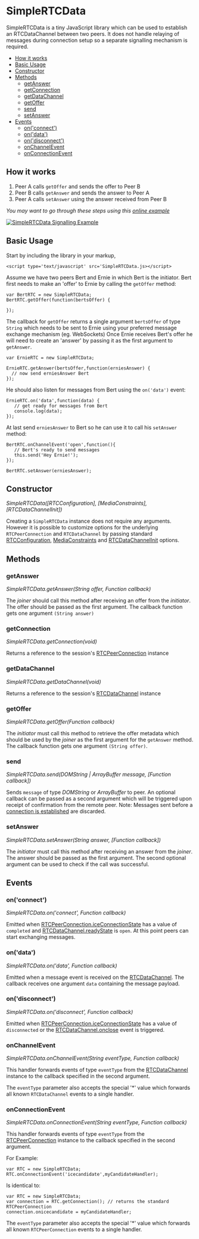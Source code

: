 # SimpleRTCData

SimpleRTCData is a tiny JavaScript library which can be used to establish an RTCDataChannel between two peers. It does not handle relaying of messages during connection setup so a separate signalling mechanism is required.

- [How it works](#how-it-works)
- [Basic Usage](#basic-usage)
- [Constructor](#constructor)
- [Methods](#methods)
	- [getAnswer](#getanswer)
	- [getConnection](#getconnection)
	- [getDataChannel](#getdatachannel)
	- [getOffer](#getoffer)
	- [send](#send)
	- [setAnswer](#setanswer)
- [Events](#events)
  - [on('connect')](#onconnect)
  - [on('data')](#ondata)
  - [on('disconnect')](#ondisconnect)
  - [onChannelEvent](#onchannelevent)
  - [onConnectionEvent](#onconnectionevent)

## How it works

1. Peer A calls `getOffer` and sends the offer to Peer B
2. Peer B calls `getAnswer` and sends the answer to Peer A
3. Peer A calls `setAnswer` using the answer received from Peer B

*You may want to go through these steps using this [online example](http://lostsource.github.io/SimpleRTCData/)*

[![SimpleRTCData Signalling Example](http://i.imgur.com/jljAcGQ.png)](http://lostsource.github.io/SimpleRTCData/)

## Basic Usage

Start by including the library in your markup,

    <script type='text/javascript' src='SimpleRTCData.js></script>

Assume we have two peers Bert and Ernie in which Bert is the initiator. Bert first needs to make an 'offer' to Ernie by calling the `getOffer` method:

    var BertRTC = new SimpleRTCData;
    BertRTC.getOffer(function(bertsOffer) {
      
    });

The callback for `getOffer` returns a single argument `bertsOffer` of type `String` which needs to be sent to Ernie using your preferred message exchange mechanism (eg. WebSockets) Once Ernie receives Bert's offer he will need to create an 'answer' by passing it as the first argument to `getAnswer`. 

    var ErnieRTC = new SimpleRTCData;
     
    ErnieRTC.getAnswer(bertsOffer,function(erniesAnswer) {
      // now send erniesAnswer Bert
    });
    
He should also listen for messages from Bert using the `on('data')` event: 

    ErnieRTC.on('data',function(data) {
       // get ready for messages from Bert 
       console.log(data);
    });
     
    
At last send `erniesAnswer` to Bert so he can use it to call his `setAnswer` method:

    BertRTC.onChannelEvent('open',function(){
       // Bert's ready to send messages
       this.send('Hey Ernie!');
    });
     
    BertRTC.setAnswer(erniesAnswer);

## Constructor
*SimpleRTCData([RTCConfiguration], [MediaConstraints], [RTCDataChannelInit])*

Creating a `SimpleRTCData` instance does not require any arguments. However it is possible to customize options for the underlying `RTCPeerConnection` and `RTCDataChannel` by passing standard [RTCConfiguration](https://developer.mozilla.org/en-US/docs/Web/API/RTCConfiguration), [MediaConstraints](https://www.webrtc-experiment.com/docs/WebRTC-PeerConnection.html) and [RTCDataChannelInit](http://html5index.org/WebRTC%20-%20RTCDataChannelInit.html) options.

## Methods

### getAnswer
*SimpleRTCData.getAnswer(String offer, Function callback)*

The *joiner* should call this method after receiving an offer from the *initiator*. The offer should be passed as the first argument. The callback function gets one argument `(String answer)`

### getConnection
*SimpleRTCData.getConnection(void)*

Returns a reference to the session's [RTCPeerConnection](https://developer.mozilla.org/en-US/docs/Web/API/RTCPeerConnection) instance

### getDataChannel
*SimpleRTCData.getDataChannel(void)*

Returns a reference to the session's [RTCDataChannel](https://developer.mozilla.org/en-US/docs/Web/API/RTCDataChannel) instance


### getOffer
*SimpleRTCData.getOffer(Function callback)*

The *initiator* must call this method to retrieve the offer metadata which should be used by the *joiner* as the first argument for the `getAnswer` method. The callback function gets one argument `(String offer)`.

### send
*SimpleRTCData.send(DOMString | ArrayBuffer message, [Function callback])*

Sends `message` of type *DOMString* or *ArrayBuffer* to peer. An optional callback can be passed as a second argument which will be triggered upon receipt of confirmation from the remote peer. Note: Messages sent before a [connection is established](#onconnect) are discarded.

### setAnswer
*SimpleRTCData.setAnswer(String answer, [Function callback])*

The *initiator* must call this method after receiving an answer from the *joiner*. The answer should be passed as the first argument. The second optional argument can be used to check if the call was successful.


## Events

### on('connect')
*SimpleRTCData.on('connect', Function callback)*

Emitted when [RTCPeerConnection.iceConnectionState](https://developer.mozilla.org/en-US/docs/Web/API/RTCPeerConnection/iceConnectionState) has a value of `completed` and [RTCDataChannel.readyState](https://developer.mozilla.org/en-US/docs/Web/API/RTCDataChannel/readyState) is `open`. At this point peers can start exchanging messages.

### on('data')
*SimpleRTCData.on('data', Function callback)*

Emitted when a message event is received on the [RTCDataChannel](https://developer.mozilla.org/en-US/docs/Web/API/RTCDataChannel/onmessage). The callback receives one argument `data` containing the message payload.

### on('disconnect')
*SimpleRTCData.on('disconnect', Function callback)*

Emitted when [RTCPeerConnection.iceConnectionState](https://developer.mozilla.org/en-US/docs/Web/API/RTCPeerConnection/iceConnectionState) has a value of `disconnected` or the [RTCDataChannel.onclose](https://developer.mozilla.org/en-US/docs/Web/API/RTCDataChannel/onclose) event is triggered.

### onChannelEvent
*SimpleRTCData.onChannelEvent(String eventType, Function callback)*

This handler forwards events of type `eventType` from the [RTCDataChannel](https://developer.mozilla.org/en-US/docs/Web/API/RTCDataChannel) instance to the callback specified in the second argument. 

The `eventType` parameter also accepts the special '*' value which forwards all known `RTCDataChannel` events to a single handler.

### onConnectionEvent
*SimpleRTCData.onConnectionEvent(String eventType, Function callback)*

This handler forwards events of type `eventType` from the [RTCPeerConnection](https://developer.mozilla.org/en-US/docs/Web/API/RTCPeerConnection) instance to the callback specified in the second argument. 

For Example:

    var RTC = new SimpleRTCData;
    RTC.onConnectionEvent('icecandidate',myCandidateHandler);

Is identical to:

    var RTC = new SimpleRTCData;
    var connection = RTC.getConnection(); // returns the standard RTCPeerConnection
    connection.onicecandidate = myCandidateHandler;

The `eventType` parameter also accepts the special '*' value which forwards all known `RTCPeerConnection` events to a single handler.
